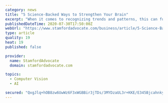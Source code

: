 ```yaml
---
category: news
title: "5 Science-Backed Ways to Strengthen Your Brain"
excerpt: "When it comes to recognizing trends and patterns, this can further break down into pattern and object recognition. The left hemisphere of your brain deals with object recognition, while the right deals with pattern recognition. With that said, in a 2010 ..."
publishedDateTime: 2020-07-30T17:50:00Z
webUrl: "https://www.stamfordadvocate.com/business/article/5-Science-Backed-Ways-to-Strengthen-Your-Brain-15445215.php"
type: article
quality: 19
heat: 19
published: false

provider:
  name: StamfordAdvocate
  domain: stamfordadvocate.com

topics:
  - Computer Vision
  - AI

secured: "QxgJlq+hOB8zw6UwWz6F3xWGBBir3jTDs/3MYDzaUL3r+KKE/E345BjcahnkyuBWGQeqoG/yiFsMO9TpfYGk6HrGL3BXW3isXbj/6f7HUFE4DiV2dpA7PqQmEqkEtJkeYzHVOqihIdzAG29nyj3yxzA+Jp0ug6w6+L4Qtnabixo9ZIV0Wv7UYwRug+qftDYkeg3tTWYSmpZiazhSlr0zauAw49LhDjihsoZBxdvz6y843SQ5+Mq3LKJHuIp/IVfAGPpCVXD8ppcsqRNB3lzunf2RXy9Mh5RruD95a4DOs/PjyaonCPOpo8KMXcGfBigjSFW451YOL1FJ0qxmrZqGbQ==;r5bJzLqDXhE92W5QwH7//A=="
---
```


